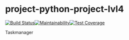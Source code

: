 # project-python-project-lvl4

[![Build Status](https://travis-ci.org/alexofechoes/python-project-lvl4.svg?branch=master)](https://travis-ci.org/alexofechoes/python-project-lvl4)[![Maintainability](https://api.codeclimate.com/v1/badges/b02356e6aa28085e7ee7/maintainability)](https://codeclimate.com/github/alexofechoes/python-project-lvl4/maintainability)[![Test Coverage](https://api.codeclimate.com/v1/badges/b02356e6aa28085e7ee7/test_coverage)](https://codeclimate.com/github/alexofechoes/python-project-lvl4/test_coverage)

Taskmanager

